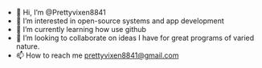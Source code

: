 - 👋 Hi, I’m @Prettyvixen8841
- 👀 I’m interested in open-source systems and app development
- 🌱 I’m currently learning how use github
- 💞️ I’m looking to collaborate on ideas I have for great programs of varied nature.
- 📫 How to reach me prettyvixen8841@gmail.com

<!---
Prettyvixen8841/Prettyvixen8841 is a ✨ special ✨ repository because its `README.md` (this file) appears on your GitHub profile.
You can click the Preview link to take a look at your changes.
--->
